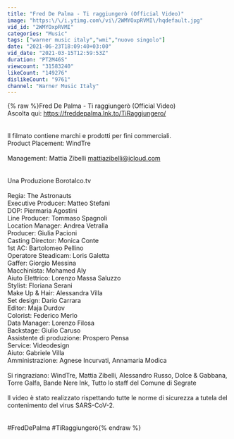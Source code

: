 ```yaml
---
title: "Fred De Palma - Ti raggiungerò (Official Video)"
image: "https:\/\/i.ytimg.com\/vi\/2WMYOxpRVMI\/hqdefault.jpg"
vid_id: "2WMYOxpRVMI"
categories: "Music"
tags: ["warner music italy","wmi","nuovo singolo"]
date: "2021-06-23T18:09:40+03:00"
vid_date: "2021-03-15T12:59:53Z"
duration: "PT2M46S"
viewcount: "31583240"
likeCount: "149276"
dislikeCount: "9761"
channel: "Warner Music Italy"
---
```

{% raw %}Fred De Palma - Ti raggiungerò (Official Video)<br />Ascolta qui: <a rel="nofollow" target="blank" href="https://freddepalma.lnk.to/TiRaggiungero/">https://freddepalma.lnk.to/TiRaggiungero/</a><br /><br /><br />Il filmato contiene marchi e prodotti per fini commerciali.<br />Product Placement: WindTre<br /> <br />Management: Mattia Zibelli mattiazibelli@icloud.com<br /><br /><br />Una Produzione Borotalco.tv<br /> <br />Regia: The Astronauts  <br />Executive Producer: Matteo Stefani<br />DOP: Piermaria Agostini<br />Line Producer: Tommaso Spagnoli<br />Location Manager: Andrea Vetralla<br />Producer: Giulia Pacioni<br />Casting Director: Monica Conte<br />1st AC: Bartolomeo Pellino<br />Operatore Steadicam: Loris Galetta<br />Gaffer: Giorgio Messina<br />Macchinista: Mohamed Aly<br />Aiuto Elettrico: Lorenzo Massa Saluzzo<br />Stylist: Floriana Serani<br />Make Up &amp; Hair: Alessandra Villa<br />Set design: Dario Carrara<br />Editor: Maja Durdov<br />Colorist: Federico Merlo<br />Data Manager: Lorenzo Filosa<br />Backstage: Giulio Caruso<br />Assistente di produzione: Prospero Pensa<br />Service: Videodesign<br />Aiuto: Gabriele Villa<br />Amministrazione: Agnese Incurvati, Annamaria Modica<br /> <br />Si ringraziano: WindTre, Mattia Zibelli, Alessandro Russo, Dolce &amp; Gabbana, Torre Galfa, Bande Nere Ink, Tutto lo staff del Comune di Segrate<br /> <br />Il video è stato realizzato rispettando tutte le norme di sicurezza a tutela del contenimento del virus SARS-CoV-2.<br /><br /><br />#FredDePalma #TiRaggiungerò{% endraw %}
